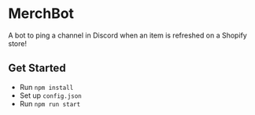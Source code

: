# MerchBot

A bot to ping a channel in Discord when an item is refreshed on a Shopify store!

## Get Started
- Run `npm install`
- Set up `config.json`
- Run `npm run start`
